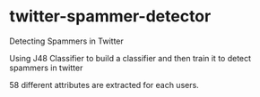 twitter-spammer-detector
========================

Detecting Spammers in Twitter

Using J48 Classifier to build a classifier and then train it to detect spammers in twitter

58 different attributes are extracted for each users.
